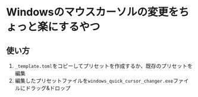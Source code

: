 # Windowsのマウスカーソルの変更をちょっと楽にするやつ

## 使い方

1. `_template.toml`をコピーしてプリセットを作成するか、既存のプリセットを編集
2. 編集したプリセットファイルを`windows_quick_cursor_changer.exe`ファイルにドラッグ&ドロップ
